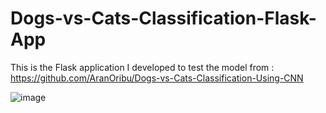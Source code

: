 # Dogs-vs-Cats-Classification-Flask-App
This is the Flask application I developed to test the model from :  https://github.com/AranOribu/Dogs-vs-Cats-Classification-Using-CNN

![image](https://user-images.githubusercontent.com/64967048/231876155-c4b24f9f-3861-47f3-8e0f-f11d46d9e78d.png)

